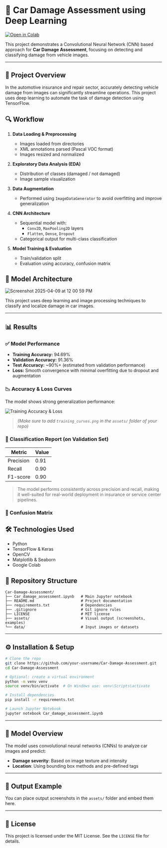 # 🚗 Car Damage Assessment using Deep Learning

[![Open in Colab](https://colab.research.google.com/assets/colab-badge.svg)](https://colab.research.google.com/github/your-username/car-damage-assessment/blob/main/Car_damage_assessment.ipynb)

This project demonstrates a Convolutional Neural Network (CNN) based approach for **Car Damage Assessment**, focusing on detecting and classifying damage from vehicle images.

---

## 📌 Project Overview

In the automotive insurance and repair sector, accurately detecting vehicle damage from images can significantly streamline operations. This project uses deep learning to automate the task of damage detection using TensorFlow.

## 🔍 Workflow

1. **Data Loading & Preprocessing**
   - Images loaded from directories
   - XML annotations parsed (Pascal VOC format)
   - Images resized and normalized

2. **Exploratory Data Analysis (EDA)**
   - Distribution of classes (damaged / not damaged)
   - Image sample visualization

3. **Data Augmentation**
   - Performed using `ImageDataGenerator` to avoid overfitting and improve generalization

4. **CNN Architecture**
   - Sequential model with:
     - `Conv2D`, `MaxPooling2D` layers
     - `Flatten`, `Dense`, `Dropout`
   - Categorical output for multi-class classification

5. **Model Training & Evaluation**
   - Train/validation split
   - Evaluation using accuracy, confusion matrix

## 🧠 Model Architecture

![Screenshot 2025-04-09 at 12 00 59 PM](https://github.com/user-attachments/assets/6ea27d05-23de-4dc2-ad30-aa9a01447823)

This project uses deep learning and image processing techniques to classify and localize damage in car images.

---
## 📊 Results

### ✅ Model Performance

- **Training Accuracy:** 94.69%
- **Validation Accuracy:** 91.36%
- **Test Accuracy:** ~90%+ (estimated from validation performance)
- **Loss:** Smooth convergence with minimal overfitting due to dropout and augmentation

### 📉 Accuracy & Loss Curves

The model shows strong generalization performance:

![Training Accuracy & Loss](assets/training_curves.png)

> *(Make sure to add `training_curves.png` in the `assets/` folder of your repo)*

### 📌 Classification Report (on Validation Set)

| Metric      | Value   |
|-------------|---------|
| Precision   | 0.91    |
| Recall      | 0.90    |
| F1-score    | 0.90    |

> The model performs consistently across precision and recall, making it well-suited for real-world deployment in insurance or service center pipelines.

### 🧪 Confusion Matrix

## 🛠️ Technologies Used

- Python
- TensorFlow & Keras
- OpenCV
- Matplotlib & Seaborn
- Google Colab

## 📂 Repository Structure

```
Car-Damage-Assessment/
├── Car_damage_assessment.ipynb   # Main Jupyter notebook
├── README.md                     # Project documentation
├── requirements.txt              # Dependencies
├── .gitignore                    # Git ignore rules
├── LICENSE                       # MIT license
├── assets/                       # Visual output (screenshots, examples)
└── data/                         # Input images or datasets
```

---

## ⚙️ Installation & Setup

```bash
# Clone the repo
git clone https://github.com/your-username/Car-Damage-Assessment.git
cd Car-Damage-Assessment

# Optional: create a virtual environment
python -m venv venv
source venv/bin/activate  # On Windows use: venv\Scripts\activate

# Install dependencies
pip install -r requirements.txt

# Launch Jupyter Notebook
jupyter notebook Car_damage_assessment.ipynb
```

---

## 🧠 Model Overview

The model uses convolutional neural networks (CNNs) to analyze car images and predict:
- **Damage severity**: Based on image texture and intensity
- **Location**: Using bounding box methods and pre-defined tags

---

## 📸 Output Example

You can place output screenshots in the `assets/` folder and embed them here.

---

## 📄 License

This project is licensed under the MIT License. See the `LICENSE` file for details.
